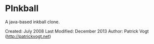 PInkball
========

A java-based inkball clone.

Created: July 2008
Last Modified: December 2013
Author: Patrick Vogt (http://patrickvogt.net)
